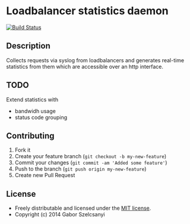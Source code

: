 # Loadbalancer statistics daemon
[![Build Status](https://travis-ci.org/szelcsanyi/lbstats.svg?branch=master)](https://travis-ci.org/szelcsanyi/lbstats)

## Description
Collects requests via syslog from loadbalancers and generates real-time statistics from them which are accessible over an http interface.

## TODO
Extend statistics with
- bandwidh usage
- status code grouping

## Contributing

1. Fork it
2. Create your feature branch (`git checkout -b my-new-feature`)
3. Commit your changes (`git commit -am 'Added some feature'`)
4. Push to the branch (`git push origin my-new-feature`)
5. Create new Pull Request

## License

* Freely distributable and licensed under the [MIT license](http://szelcsanyi.mit-license.org/2014/license.html).
* Copyright (c) 2014 Gabor Szelcsanyi
